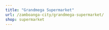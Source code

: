 ```yaml
---
title: "Grandmega Supermarket"
url: /zamboanga-city/grandmega-supermarket/
shop: supermarket
---
```

